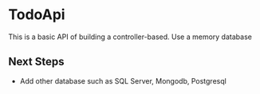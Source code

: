 # TodoApi

This is a basic API of building a controller-based. Use a memory database

## Next Steps

- Add other database such as SQL Server, Mongodb, Postgresql
